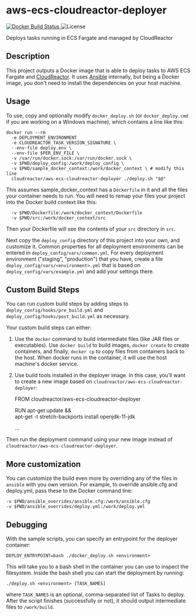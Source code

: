 # aws-ecs-cloudreactor-deployer


<p>
  <a href="https://hub.docker.com/repository/docker/cloudreactor/aws-ecs-cloudreactor-deployer">
    <img src="https://img.shields.io/docker/cloud/build/cloudreactor/aws-ecs-cloudreactor-deployer?style=flat-square" alt="Docker Build Status" >
  </a>
  <img src="https://img.shields.io/github/license/CloudReactor/aws-ecs-cloudreactor-deployer.svg?style=flat-square" alt="License">

</p>

Deploys tasks running in ECS Fargate and managed by CloudReactor

## Description

This project outputs a Docker image that is able to deploy
tasks to AWS ECS Fargate and [CloudReactor](https://cloudreactor.io/).
It uses [Ansible](https://docs.ansible.com/ansible/latest/index.html) internally, but being a Docker image, you don't need to install the dependencies on your host
machine.

## Usage

To use, copy and optionally modify `docker_deploy.sh`
(or `docker_deploy.cmd` if you are working on a Windows machine),
which contains a line like this:

    docker run --rm
      -e DEPLOYMENT_ENVIRONMENT
      -e CLOUDREACTOR_TASK_VERSION_SIGNATURE \
      --env-file deploy.env \
      --env-file $PER_ENV_FILE \
      -v /var/run/docker.sock:/var/run/docker.sock \
      -v $PWD/deploy_config:/work/deploy_config \
      -v $PWD/sample_docker_context:/work/docker_context \ # modify this line
      cloudreactor/aws-ecs-cloudreactor-deployer ./deploy.sh "$@"

This assumes sample_docker_context has a `Dockerfile` in it and all the files
your container needs to run. You will need to remap your files your project
into the Docker build context like this:

      -v $PWD/Dockerfile:/work/docker_context/Dockerfile
      -v $PWD/src:/work/docker_context/src

Then your Dockerfile will see the contents of your `src` directory in `src`.

Next copy the `deploy_config` directory of this project into your own,
and customize it. Common properties for all deployment environments can
be entered in `deploy_config/vars/common.yml`.
For every deployment environment ("staging", "production") that
you have, create a file `deploy_config/vars/<environment>.yml` that
is based on `deploy_config/vars/example.yml` and add your settings there.

## Custom Build Steps

You can run custom build steps by adding steps to
`deploy_config/hooks/pre_build.yml` and
`deploy_config/hooks/post_build.yml` as necessary.

Your custom build steps can either:

1) Use the `docker` command to build intermediate files (like JAR files or executables). Use `docker build` to build images, `docker create` to
create containers, and finally, `docker cp` to copy files from containers
back to the host. When docker runs in the container, it will use the
host machine's docker service.
2) Use build tools installed in the deployer image. In this case, you'll
want to create a new image based on `cloudreactor/aws-ecs-cloudreactor-deployer`:

    FROM cloudreactor/aws-ecs-cloudreactor-deployer

    RUN apt-get update && \
      apt-get -t stretch-backports install openjdk-11-jdk

    ...

Then run the deployment command using your new image instead of `cloudreactor/aws-ecs-cloudreactor-deployer`.

## More customization

You can customize the build even more by overriding any of the files in `ansible`
with you own version. For example, to override ansible.cfg and deploy.yml,
pass these to the Docker command line:

    -v $PWD/ansible_overrides/ansible.cfg:/work/ansible.cfg
    -v $PWD/ansible_overrides/deploy.yml:/work/deploy.yml

## Debugging

With the sample scripts, you can specify an entrypoint for the deployer
container:

    DEPLOY_ENTRYPOINT=bash ./docker_deploy.sh <environment>

This will take you to a bash shell in the container you can use to inspect
the filesystem. Inside the bash shell you can start the deployment by running:

    ./deploy.sh <environment> [TASK_NAMES]

where `TASK_NAMES` is an optional, comma-separated list of Tasks to deploy.
After the script finishes (successfully or not), it should output intermediate files
to `/work/build`.
